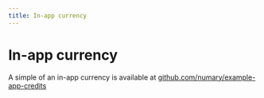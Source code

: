 ```yaml
---
title: In-app currency
---
```

# In-app currency
A simple of an in-app currency is available at [github.com/numary/example-app-credits](https://github.com/numary/example-app-credits)
